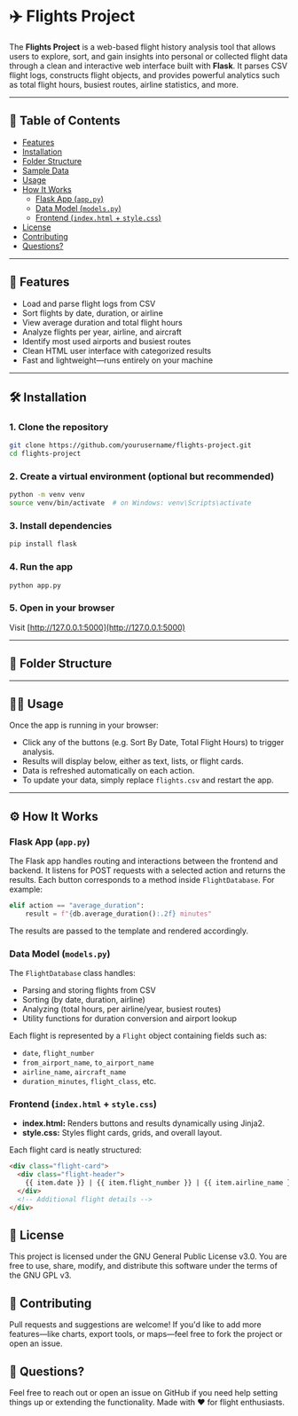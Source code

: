 # ✈️ Flights Project

The **Flights Project** is a web-based flight history analysis tool that allows users to explore, sort, and gain insights into personal or collected flight data through a clean and interactive web interface built with **Flask**. It parses CSV flight logs, constructs flight objects, and provides powerful analytics such as total flight hours, busiest routes, airline statistics, and more.

---

## 📌 Table of Contents

- [Features](#-features)
- [Installation](#-installation)
- [Folder Structure](#-folder-structure)
- [Sample Data](#-sample-data)
- [Usage](#-usage)
- [How It Works](#-how-it-works)
  - [Flask App (`app.py`)](#flask-app-apppy)
  - [Data Model (`models.py`)](#data-model-modelspy)
  - [Frontend (`index.html` + `style.css`)](#frontend-indexhtml--stylecss)
- [License](#-license)
- [Contributing](#-contributing)
- [Questions?](#-questions)

---

## 🚀 Features

- Load and parse flight logs from CSV
- Sort flights by date, duration, or airline
- View average duration and total flight hours
- Analyze flights per year, airline, and aircraft
- Identify most used airports and busiest routes
- Clean HTML user interface with categorized results
- Fast and lightweight—runs entirely on your machine

---

## 🛠️ Installation

### 1. Clone the repository

~~~bash
git clone https://github.com/yourusername/flights-project.git
cd flights-project
~~~

### 2. Create a virtual environment (optional but recommended)

~~~bash
python -m venv venv
source venv/bin/activate  # on Windows: venv\Scripts\activate
~~~

### 3. Install dependencies

~~~bash
pip install flask
~~~

### 4. Run the app

~~~bash
python app.py
~~~

### 5. Open in your browser

Visit [http://127.0.0.1:5000](http://127.0.0.1:5000)

---

## 📁 Folder Structure




---

## 🧑‍💻 Usage

Once the app is running in your browser:

- Click any of the buttons (e.g. Sort By Date, Total Flight Hours) to trigger analysis.
- Results will display below, either as text, lists, or flight cards.
- Data is refreshed automatically on each action.
- To update your data, simply replace `flights.csv` and restart the app.

---

## ⚙️ How It Works

### Flask App (`app.py`)

The Flask app handles routing and interactions between the frontend and backend. It listens for POST requests with a selected action and returns the results. Each button corresponds to a method inside `FlightDatabase`. For example:

~~~python
elif action == "average_duration":
    result = f"{db.average_duration():.2f} minutes"
~~~

The results are passed to the template and rendered accordingly.

### Data Model (`models.py`)

The `FlightDatabase` class handles:

- Parsing and storing flights from CSV
- Sorting (by date, duration, airline)
- Analyzing (total hours, per airline/year, busiest routes)
- Utility functions for duration conversion and airport lookup

Each flight is represented by a `Flight` object containing fields such as:

- `date`, `flight_number`
- `from_airport_name`, `to_airport_name`
- `airline_name`, `aircraft_name`
- `duration_minutes`, `flight_class`, etc.

### Frontend (`index.html` + `style.css`)

- **index.html:** Renders buttons and results dynamically using Jinja2.
- **style.css:** Styles flight cards, grids, and overall layout.

Each flight card is neatly structured:

```html
<div class="flight-card">
  <div class="flight-header">
    {{ item.date }} | {{ item.flight_number }} | {{ item.airline_name }}
  </div>
  <!-- Additional flight details -->
</div>
```


## 🪪 License  
This project is licensed under the GNU General Public License v3.0. You are free to use, share, modify, and distribute this software under the terms of the GNU GPL v3.

## 🧭 Contributing  
Pull requests and suggestions are welcome! If you'd like to add more features—like charts, export tools, or maps—feel free to fork the project or open an issue.

## 💬 Questions?  
Feel free to reach out or open an issue on GitHub if you need help setting things up or extending the functionality. Made with ❤️ for flight enthusiasts.
